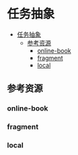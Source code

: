 # 任务抽象

<!--ts-->
* [任务抽象](#任务抽象)
   * [参考资源](#参考资源)
      * [online-book](#online-book)
      * [fragment](#fragment)
      * [local](#local)

<!-- Created by https://github.com/ekalinin/github-markdown-toc -->
<!-- Added by: runner, at: Thu Jul 21 05:29:07 UTC 2022 -->

<!--te-->

## 参考资源

### online-book

### fragment

### local